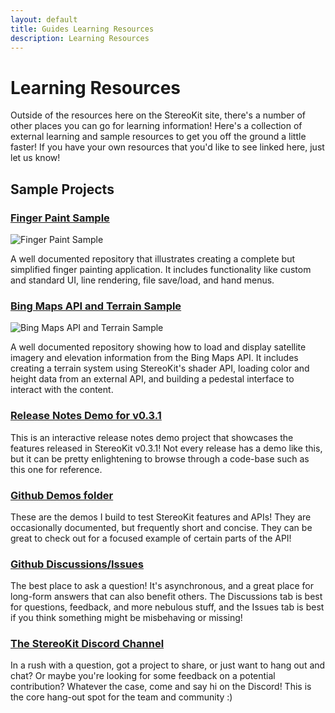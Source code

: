```yaml
---
layout: default
title: Guides Learning Resources
description: Learning Resources
---
```


# Learning Resources

Outside of the resources here on the StereoKit site, there's a number of
other places you can go for learning information! Here's a collection of
external learning and sample resources to get you off the ground a little
faster! If you have your own resources that you'd like to see linked
here, just let us know!

## Sample Projects

### [Finger Paint Sample](https://github.com/maluoi/StereoKit-PaintTutorial)

![Finger Paint Sample]({{site.screen_url}}/SKPaintTutorial.png)

A well documented repository that illustrates creating a complete but
simplified finger painting application. It includes functionality like
custom and standard UI, line rendering, file save/load, and hand menus.

### [Bing Maps API and Terrain Sample](https://github.com/maluoi/StereoKit-BingMaps)

![Bing Maps API and Terrain Sample]({{site.screen_url}}/SKMapsTutorial.jpg)

A well documented repository showing how to load and display satellite
imagery and elevation information from the Bing Maps API. It includes
creating a terrain system using StereoKit's shader API, loading color and
height data from an external API, and building a pedestal interface to
interact with the content.

### [Release Notes Demo for v0.3.1](https://github.com/maluoi/StereoKitReleaseNotes/tree/main/v0.3.1)

This is an interactive release notes demo project that showcases the
features released in StereoKit v0.3.1! Not every release has a demo like
this, but it can be pretty enlightening to browse through a code-base
such as this one for reference.

### [Github Demos folder](https://github.com/maluoi/StereoKit/tree/master/Examples/StereoKitTest/Demos)

These are the demos I build to test StereoKit features and APIs! They
are occasionally documented, but frequently short and concise. They
can be great to check out for a focused example of certain parts of
the API!

### [Github Discussions/Issues](https://github.com/maluoi/StereoKit/discussions)

The best place to ask a question! It's asynchronous, and a great place
for long-form answers that can also benefit others. The Discussions tab
is best for questions, feedback, and more nebulous stuff, and the Issues
tab is best if you think something might be misbehaving or missing!

### [The StereoKit Discord Channel](https://discord.gg/jtZpfS7nyK)

In a rush with a question, got a project to share, or just want to hang
out and chat? Or maybe you're looking for some feedback on a potential
contribution? Whatever the case, come and say hi on the Discord! This is
the core hang-out spot for the team and community :)


